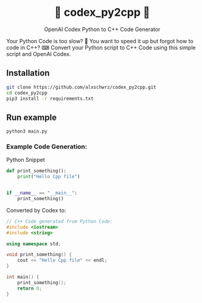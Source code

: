 <h1 align="center">🦾 codex_py2cpp 🤖 </h1>

<p align="center">
    OpenAI Codex Python to C++ Code Generator
</p>

Your Python Code is too slow? 🐌 
You want to speed it up but forgot how to code in C++? ⌨
Convert your Python script to C++ Code using this simple script and OpenAI Codex.

## Installation
```bash
git clone https://github.com/alxschwrz/codex_py2cpp.git
cd codex_py2cpp
pip3 install -r requirements.txt
```
## Run example
```
python3 main.py
```
### Example Code Generation:
Python Snippet
```python
def print_something():
    print("Hello Cpp file")


if __name__ == "__main__":
    print_something()
```
Converted by Codex to:
```cpp
// C++ Code generated from Python Code: 
#include <iostream>
#include <string>

using namespace std;

void print_something() {
    cout << "Hello Cpp file" << endl;
}

int main() {
    print_something();
    return 0;
}
```
